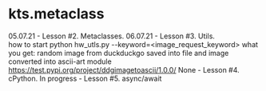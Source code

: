# kts.metaclass

05.07.21     - Lesson #2. Metaclasses.
06.07.21     - Lesson #3. Utils.   
                    how to start python hw_utls.py --keyword=<image_request_keyword>
                    what you get: random image from duckduckgo saved into file and image converted into ascii-art
                    module https://test.pypi.org/project/ddgimagetoascii/1.0.0/
None         - Lesson #4. cPython.
In progress  - Lesson #5. async/await